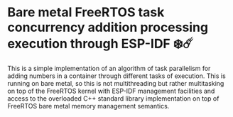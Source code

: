 # Bare metal FreeRTOS task concurrency addition processing execution through ESP-IDF ❄️☄️

This is a simple implementation of an algorithm of task parallelism for adding numbers in a container through different tasks of execution. This is running on bare metal, so this is not multithreading but rather multitasking on top of the FreeRTOS kernel with ESP-IDF management facilities and access to the overloaded C++ standard library implementation on top of FreeRTOS bare metal memory management semantics.
